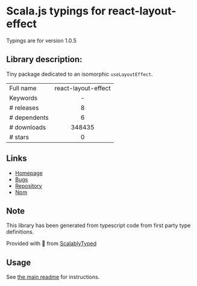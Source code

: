 
# Scala.js typings for react-layout-effect

Typings are for version 1.0.5

## Library description:
Tiny package dedicated to an isomorphic `useLayoutEffect`.

|                    |                 |
| ------------------ | :-------------: |
| Full name          | react-layout-effect |
| Keywords           | - |
| # releases         | 8 |
| # dependents       | 6 |
| # downloads        | 348435 |
| # stars            | 0 |

## Links
- [Homepage](https://github.com/alloc/react-layout-effect#readme)
- [Bugs](https://github.com/alloc/react-layout-effect/issues)
- [Repository](https://github.com/alloc/react-layout-effect)
- [Npm](https://www.npmjs.com/package/react-layout-effect)
    


## Note
This library has been generated from typescript code from first party type definitions.

Provided with :purple_heart: from [ScalablyTyped](https://github.com/oyvindberg/ScalablyTyped)

## Usage
See [the main readme](../../readme.md) for instructions.


